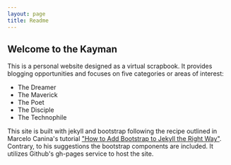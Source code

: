 ```yaml
---
layout: page
title: Readme
---
```

<h2>Welcome to the Kayman</h2>
<p>This is a personal website designed as a virtual scrapbook. It provides blogging opportunities and focuses on five categories or areas of interest:</p>
<ul>
    <li>The Dreamer</li>
    <li>The Maverick</li>
    <li>The Poet</li>
    <li>The Disciple</li>
	<li>The Technophile</li>
</ul>
<p>This site is built with jekyll and bootstrap following the recipe outlined in Marcelo Canina's tutorial <a href="https://simpleit.rocks/ruby/jekyll/tutorials/how-to-add-bootstrap-4-to-jekyll-the-right-way/">"How to Add Bootstrap to Jekyll the Right Way"</a>. Contrary, to his suggestions the bootstrap components are included. It utilizes Github's gh-pages service to host the site.</p>